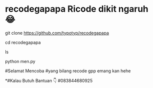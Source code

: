 # recodegapapa Ricode dikit ngaruh 😂
 

git clone https://github.com/typotyp/recodegapapa

cd recodegapapa

ls

python men.py

#Selamat Mencoba
#yang bilang recode gpp emang kan hehe

*#Kalau Butuh Bantuan 👇
#083844680925
